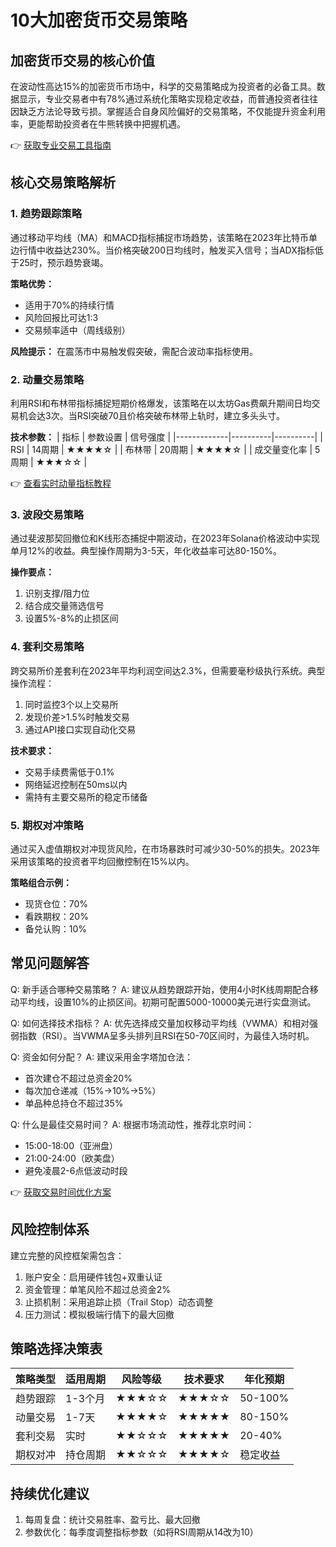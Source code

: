 # 10大加密货币交易策略

## 加密货币交易的核心价值
在波动性高达15%的加密货币市场中，科学的交易策略成为投资者的必备工具。数据显示，专业交易者中有78%通过系统化策略实现稳定收益，而普通投资者往往因缺乏方法论导致亏损。掌握适合自身风险偏好的交易策略，不仅能提升资金利用率，更能帮助投资者在牛熊转换中把握机遇。

👉 [获取专业交易工具指南](https://bit.ly/okx_welcome)

## 核心交易策略解析

### 1. 趋势跟踪策略
通过移动平均线（MA）和MACD指标捕捉市场趋势，该策略在2023年比特币单边行情中收益达230%。当价格突破200日均线时，触发买入信号；当ADX指标低于25时，预示趋势衰竭。

**策略优势：**
- 适用于70%的持续行情
- 风险回报比可达1:3
- 交易频率适中（周线级别）

**风险提示：** 在震荡市中易触发假突破，需配合波动率指标使用。

### 2. 动量交易策略
利用RSI和布林带指标捕捉短期价格爆发，该策略在以太坊Gas费飙升期间日均交易机会达3次。当RSI突破70且价格突破布林带上轨时，建立多头头寸。

**技术参数：**
| 指标        | 参数设置 | 信号强度 |
|-------------|----------|----------|
| RSI         | 14周期   | ★★★★☆    |
| 布林带      | 20周期   | ★★★★☆    |
| 成交量变化率 | 5周期    | ★★★☆☆    |

👉 [查看实时动量指标教程](https://bit.ly/okx_welcome)

### 3. 波段交易策略
通过斐波那契回撤位和K线形态捕捉中期波动，在2023年Solana价格波动中实现单月12%的收益。典型操作周期为3-5天，年化收益率可达80-150%。

**操作要点：**
1. 识别支撑/阻力位
2. 结合成交量筛选信号
3. 设置5%-8%的止损区间

### 4. 套利交易策略
跨交易所价差套利在2023年平均利润空间达2.3%，但需要毫秒级执行系统。典型操作流程：
1. 同时监控3个以上交易所
2. 发现价差>1.5%时触发交易
3. 通过API接口实现自动化交易

**技术要求：**
- 交易手续费需低于0.1%
- 网络延迟控制在50ms以内
- 需持有主要交易所的稳定币储备

### 5. 期权对冲策略
通过买入虚值期权对冲现货风险，在市场暴跌时可减少30-50%的损失。2023年采用该策略的投资者平均回撤控制在15%以内。

**策略组合示例：**
- 现货仓位：70%
- 看跌期权：20%
- 备兑认购：10%

## 常见问题解答

Q: 新手适合哪种交易策略？
A: 建议从趋势跟踪开始，使用4小时K线周期配合移动平均线，设置10%的止损区间。初期可配置5000-10000美元进行实盘测试。

Q: 如何选择技术指标？
A: 优先选择成交量加权移动平均线（VWMA）和相对强弱指数（RSI）。当VWMA呈多头排列且RSI在50-70区间时，为最佳入场时机。

Q: 资金如何分配？
A: 建议采用金字塔加仓法：
- 首次建仓不超过总资金20%
- 每次加仓递减（15%→10%→5%）
- 单品种总持仓不超过35%

Q: 什么是最佳交易时间？
A: 根据市场流动性，推荐北京时间：
- 15:00-18:00（亚洲盘）
- 21:00-24:00（欧美盘）
- 避免凌晨2-6点低波动时段

👉 [获取交易时间优化方案](https://bit.ly/okx_welcome)

## 风险控制体系
建立完整的风控框架需包含：
1. 账户安全：启用硬件钱包+双重认证
2. 资金管理：单笔风险不超过总资金2%
3. 止损机制：采用追踪止损（Trail Stop）动态调整
4. 压力测试：模拟极端行情下的最大回撤

## 策略选择决策表

| 策略类型     | 适用周期 | 风险等级 | 技术要求 | 年化预期 |
|--------------|----------|----------|----------|----------|
| 趋势跟踪     | 1-3个月  | ★★★☆☆    | ★★★☆☆    | 50-100%  |
| 动量交易     | 1-7天    | ★★★★☆    | ★★★★★    | 80-150%  |
| 套利交易     | 实时     | ★★☆☆☆    | ★★★★★    | 20-40%   |
| 期权对冲     | 持仓周期 | ★★☆☆☆    | ★★★★☆    | 稳定收益 |

## 持续优化建议
1. 每周复盘：统计交易胜率、盈亏比、最大回撤
2. 参数优化：每季度调整指标参数（如将RSI周期从14改为10）